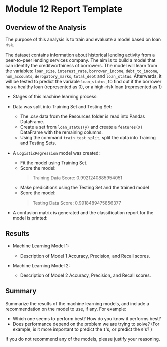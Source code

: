 # Module 12 Report Template

## Overview of the Analysis
The purpose of this analysis is to train and evaluate a model based on loan risk.

The dataset contains information about historical lending activity from a peer-to-peer lending services company. The aim is to build a model that can identify the creditworthiness of borrowers. 
The model will learn from the variables: `loan_size`, `interest_rate`, `borrower_income`, `debt_to_income`, `num_accounts`, `derogatory_marks`, `total_debt` and `loan_status`. Afterwards, it will be tested to predict the variable `loan_status`, to find out if the borrower has a healthy loan (represented as 0), or a high-risk loan (represented as 1)

* Stages of this machine learning process: 
* Data was split into Training Set and Testing Set:
    - The .csv data from the Resources folder is read into Pandas DataFrame.
    - Create a set from `loan_status(y)` and create a `features(X)` DataFrame with the remaining columns.
    - Using the command `train_test_split`, split the data into Training and Testing Sets.
    
    
    
* A `LogisticRegression` model was created:
    - Fit the model using Training Set.
    - Score the model:
        > Training Data Score: 0.9921240885954051
    - Make predicitions using the Testing Set and the trained model
    - Score the model:
        > Testing Data Score: 0.9918489475856377  
        
* A confusion matrix is generated and the classification report for the model is printed:

    

## Results

* Machine Learning Model 1:
  * Description of Model 1 Accuracy, Precision, and Recall scores.



* Machine Learning Model 2:
  * Description of Model 2 Accuracy, Precision, and Recall scores.

## Summary

Summarize the results of the machine learning models, and include a recommendation on the model to use, if any. For example:
* Which one seems to perform best? How do you know it performs best?
* Does performance depend on the problem we are trying to solve? (For example, is it more important to predict the `1`'s, or predict the `0`'s? )

If you do not recommend any of the models, please justify your reasoning.
